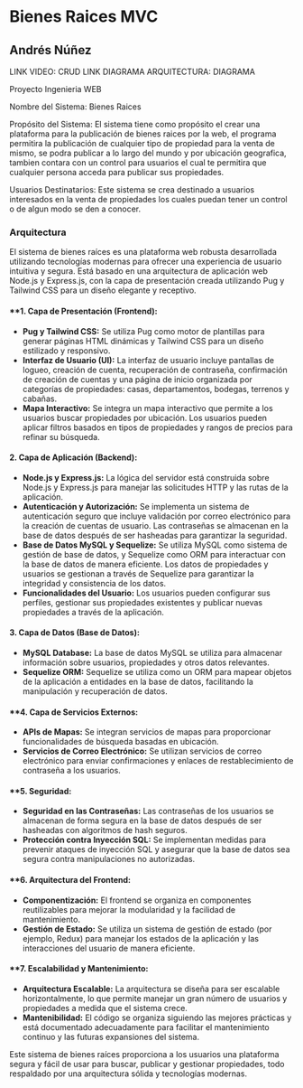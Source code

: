 # Bienes Raices MVC  
## Andrés Núñez

LINK VIDEO: CRUD
LINK DIAGRAMA ARQUITECTURA: DIAGRAMA

Proyecto Ingenieria WEB

Nombre del Sistema: Bienes Raices

Propósito del Sistema:
El sistema tiene como propósito el crear una plataforma para la publicación de bienes raices por la web, el programa permitira la publicación de cualquier tipo de propiedad para la venta de mismo, se podra publicar a lo largo del mundo y por ubicación geografica, tambien contara con un control para usuarios el cual te permitira que cualquier persona acceda para publicar sus propiedades.

Usuarios Destinatarios:
Este sistema se crea destinado a usuarios interesados en la venta de propiedades los cuales puedan tener un control o de algun modo se den a conocer.

### **Arquitectura**

El sistema de bienes raíces es una plataforma web robusta desarrollada utilizando tecnologías modernas para ofrecer una experiencia de usuario intuitiva y segura. Está basado en una arquitectura de aplicación web Node.js y Express.js, con la capa de presentación creada utilizando Pug y Tailwind CSS para un diseño elegante y receptivo.

#### **1. **Capa de Presentación (Frontend):**
   - **Pug y Tailwind CSS:** Se utiliza Pug como motor de plantillas para generar páginas HTML dinámicas y Tailwind CSS para un diseño estilizado y responsivo.
   - **Interfaz de Usuario (UI):** La interfaz de usuario incluye pantallas de logueo, creación de cuenta, recuperación de contraseña, confirmación de creación de cuentas y una página de inicio organizada por categorías de propiedades: casas, departamentos, bodegas, terrenos y cabañas.
   - **Mapa Interactivo:** Se integra un mapa interactivo que permite a los usuarios buscar propiedades por ubicación. Los usuarios pueden aplicar filtros basados en tipos de propiedades y rangos de precios para refinar su búsqueda.

#### **2. Capa de Aplicación (Backend):**
   - **Node.js y Express.js:** La lógica del servidor está construida sobre Node.js y Express.js para manejar las solicitudes HTTP y las rutas de la aplicación.
   - **Autenticación y Autorización:** Se implementa un sistema de autenticación seguro que incluye validación por correo electrónico para la creación de cuentas de usuario. Las contraseñas se almacenan en la base de datos después de ser hasheadas para garantizar la seguridad.
   - **Base de Datos MySQL y Sequelize:** Se utiliza MySQL como sistema de gestión de base de datos, y Sequelize como ORM para interactuar con la base de datos de manera eficiente. Los datos de propiedades y usuarios se gestionan a través de Sequelize para garantizar la integridad y consistencia de los datos.
   - **Funcionalidades del Usuario:** Los usuarios pueden configurar sus perfiles, gestionar sus propiedades existentes y publicar nuevas propiedades a través de la aplicación.

#### **3. Capa de Datos (Base de Datos):**
   - **MySQL Database:** La base de datos MySQL se utiliza para almacenar información sobre usuarios, propiedades y otros datos relevantes.
   - **Sequelize ORM:** Sequelize se utiliza como un ORM para mapear objetos de la aplicación a entidades en la base de datos, facilitando la manipulación y recuperación de datos.

#### **4. **Capa de Servicios Externos:**
   - **APIs de Mapas:** Se integran servicios de mapas para proporcionar funcionalidades de búsqueda basadas en ubicación.
   - **Servicios de Correo Electrónico:** Se utilizan servicios de correo electrónico para enviar confirmaciones y enlaces de restablecimiento de contraseña a los usuarios.

#### **5. **Seguridad:**
   - **Seguridad en las Contraseñas:** Las contraseñas de los usuarios se almacenan de forma segura en la base de datos después de ser hasheadas con algoritmos de hash seguros.
   - **Protección contra Inyección SQL:** Se implementan medidas para prevenir ataques de inyección SQL y asegurar que la base de datos sea segura contra manipulaciones no autorizadas.

#### **6. **Arquitectura del Frontend:**
   - **Componentización:** El frontend se organiza en componentes reutilizables para mejorar la modularidad y la facilidad de mantenimiento.
   - **Gestión de Estado:** Se utiliza un sistema de gestión de estado (por ejemplo, Redux) para manejar los estados de la aplicación y las interacciones del usuario de manera eficiente.

#### **7. **Escalabilidad y Mantenimiento:**
   - **Arquitectura Escalable:** La arquitectura se diseña para ser escalable horizontalmente, lo que permite manejar un gran número de usuarios y propiedades a medida que el sistema crece.
   - **Mantenibilidad:** El código se organiza siguiendo las mejores prácticas y está documentado adecuadamente para facilitar el mantenimiento continuo y las futuras expansiones del sistema.

Este sistema de bienes raíces proporciona a los usuarios una plataforma segura y fácil de usar para buscar, publicar y gestionar propiedades, todo respaldado por una arquitectura sólida y tecnologías modernas.
